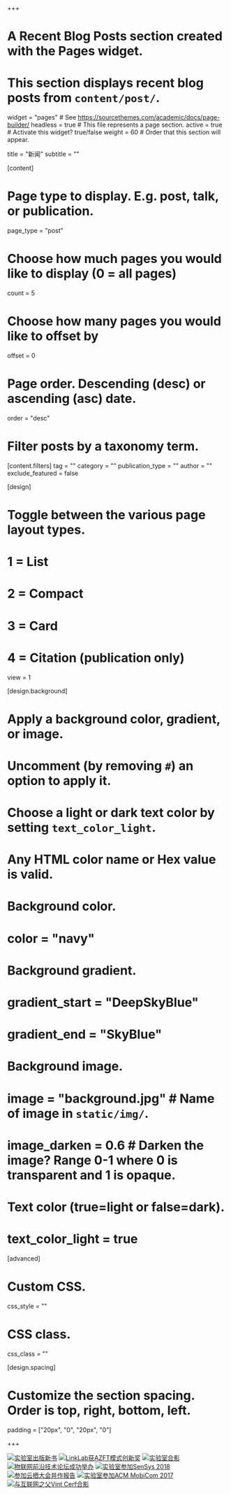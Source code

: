 +++
# A Recent Blog Posts section created with the Pages widget.
# This section displays recent blog posts from `content/post/`.

widget = "pages"  # See https://sourcethemes.com/academic/docs/page-builder/
headless = true  # This file represents a page section.
active = true  # Activate this widget? true/false
weight = 60  # Order that this section will appear.

title = "新闻"
subtitle = ""

[content]
  # Page type to display. E.g. post, talk, or publication.
  page_type = "post"
  
  # Choose how much pages you would like to display (0 = all pages)
  count = 5
  
  # Choose how many pages you would like to offset by
  offset = 0

  # Page order. Descending (desc) or ascending (asc) date.
  order = "desc"

  # Filter posts by a taxonomy term.
  [content.filters]
    tag = ""
    category = ""
    publication_type = ""
    author = ""
    exclude_featured = false
  
[design]
  # Toggle between the various page layout types.
  #   1 = List
  #   2 = Compact
  #   3 = Card
  #   4 = Citation (publication only)
  view = 1
  
[design.background]
  # Apply a background color, gradient, or image.
  #   Uncomment (by removing `#`) an option to apply it.
  #   Choose a light or dark text color by setting `text_color_light`.
  #   Any HTML color name or Hex value is valid.
  
  # Background color.
  # color = "navy"
  
  # Background gradient.
  # gradient_start = "DeepSkyBlue"
  # gradient_end = "SkyBlue"
  
  # Background image.
  # image = "background.jpg"  # Name of image in `static/img/`.
  # image_darken = 0.6  # Darken the image? Range 0-1 where 0 is transparent and 1 is opaque.

  # Text color (true=light or false=dark).
  # text_color_light = true  
  
[advanced]
 # Custom CSS. 
 css_style = ""
 
 # CSS class.
 css_class = ""

[design.spacing]
  # Customize the section spacing. Order is top, right, bottom, left.
  padding = ["20px", "0", "20px", "0"]
  
+++

<div class="gallery">
  <a href="https://mp.weixin.qq.com/s/hVx2nsZ2-w4zUXtQh0bZRg">
   <img src="/dongw/newimg/book.png" title="实验室出版新书"></a>
  <a href="http://www.emnets.org/linklab">
   <img src="/dongw/newimg/azft.jpg" title="LinkLab获AZFT模式创新奖"></a>
  <a href="http://www.emnets.org">
   <img src="/dongw/newimg/emnets.jpg" title="实验室合影"></a>
  <a href="https://mp.weixin.qq.com/s/rZmVcrH8MNbapvJQYit28w">
   <img src="/dongw/newimg/IoTconf.jpg" title="物联网前沿技术论坛成功举办"></a> 
  <a href="https://mp.weixin.qq.com/s/itd7xPKFI2XSsJ0QqPysrg">
   <img src="/dongw/newimg/sensys.jpg" title="实验室参加SenSys 2018"></a>    
  <a href="http://www.tinylink.cn/">
   <img src="/dongw/newimg/yunqi.jpg" title="参加云栖大会并作报告"></a>
  <a href="http://www.tinylink.cn/">
   <img src="/dongw/newimg/mobicom17.jpg" title="实验室参加ACM MobiCom 2017"></a>
  <a href="">
   <img src="/dongw/newimg/turc17.jpg" title="与互联网之父Vint Cerf合影"></a>
</div>

